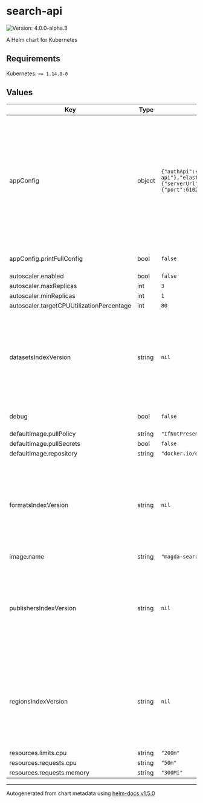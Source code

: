 # search-api

![Version: 4.0.0-alpha.3](https://img.shields.io/badge/Version-4.0.0--alpha.3-informational?style=flat-square)

A Helm chart for Kubernetes

## Requirements

Kubernetes: `>= 1.14.0-0`

## Values

| Key | Type | Default | Description |
|-----|------|---------|-------------|
| appConfig | object | `{"authApi":{"baseUrl":"http://authorization-api"},"elasticSearch":{"serverUrl":"http://opensearch:9200"},"http":{"port":6102},"printFullConfig":false}` | application config. Allow to configure any application config fields. For all available configuration fields and their default values, please refer to [application.conf](https://github.com/magda-io/magda/blob/main/magda-search-api/src/main/resources/application.conf) This config field is available since v2.2.5 Although can be set via `.Values.appConfig` as well, the following config fields will override the config set via `.Values.appConfig`: `.Values.debug`, `.Values.datasetsIndexVersion`, `.Values.regionsIndexVersion`, `.Values.publishersIndexVersion`, `.Values.formatsIndexVersion`, |
| appConfig.printFullConfig | bool | `false` | whether print out full config data at application starting up for debug purpose only |
| autoscaler.enabled | bool | `false` |  |
| autoscaler.maxReplicas | int | `3` |  |
| autoscaler.minReplicas | int | `1` |  |
| autoscaler.targetCPUUtilizationPercentage | int | `80` |  |
| datasetsIndexVersion | string | `nil` | Manually set dataset index version. If not specify, default version will be used. you want to manually set this setting when upgrade to a Magda version that involves dataset index version changes. As it takes time to rebuild the index, you could use this setting to make search API query existing old version index before the new version index is built. |
| debug | bool | `false` | when set to true, search API will print verbose debug info (e.g. ES DSL query) to log |
| defaultImage.pullPolicy | string | `"IfNotPresent"` |  |
| defaultImage.pullSecrets | bool | `false` |  |
| defaultImage.repository | string | `"docker.io/data61"` |  |
| formatsIndexVersion | string | `nil` | Manually set format index version. If not specify, default version will be used. you want to manually set this setting when upgrade to a Magda version that involves region index version changes. As it takes time to rebuild the index, you could use this setting to make search API query existing old version index before the new version index is built. |
| image.name | string | `"magda-search-api"` |  |
| publishersIndexVersion | string | `nil` | Manually set publisher index version. If not specify, default version will be used. you want to manually set this setting when upgrade to a Magda version that involves region index version changes. As it takes time to rebuild the index, you could use this setting to make search API query existing old version index before the new version index is built. |
| regionsIndexVersion | string | `nil` | Manually set region index version. If not specify, default version will be used. you want to manually set this setting when upgrade to a Magda version that involves region index version changes. As it takes time to rebuild the index, you could use this setting to make search API query existing old version index before the new version index is built. |
| resources.limits.cpu | string | `"200m"` |  |
| resources.requests.cpu | string | `"50m"` |  |
| resources.requests.memory | string | `"300Mi"` |  |

----------------------------------------------
Autogenerated from chart metadata using [helm-docs v1.5.0](https://github.com/norwoodj/helm-docs/releases/v1.5.0)
